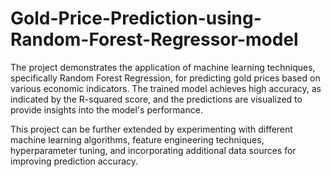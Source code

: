 # Gold-Price-Prediction-using-Random-Forest-Regressor-model

The project demonstrates the application of machine learning techniques, specifically Random Forest Regression, for predicting gold prices based on various economic indicators. The trained model achieves high accuracy, as indicated by the R-squared score, and the predictions are visualized to provide insights into the model's performance.

This project can be further extended by experimenting with different machine learning algorithms, feature engineering techniques, hyperparameter tuning, and incorporating additional data sources for improving prediction accuracy.
